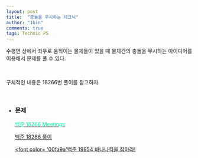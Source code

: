 ```yaml
---
layout: post
title:  "충돌을 무시하는 테크닉"
author: "1bin"
comments: true
tags: Technic PS
---
```


 수평면 상에서 좌우로 움직이는 물체들이 있을 때 물체간의 충돌을 무시하는 아이디어를 이용해서 문제를 풀 수 있다.   

<br>

 구체적인 내용은 18266번 풀이를 참고하자.

<br>

* ### 문제 

    [<font color= '00fa9a'>백준 18266 Meetings </font>](https://www.acmicpc.net/problem/18266) 

    [백준 18266 풀이](https://1bin01.github.io/2020-12-26/boj-18266)

    [<font color= '00fa9a'백준 19954 바나나킥을 잡아라!</font>](https://www.acmicpc.net/problem/19954)

    
